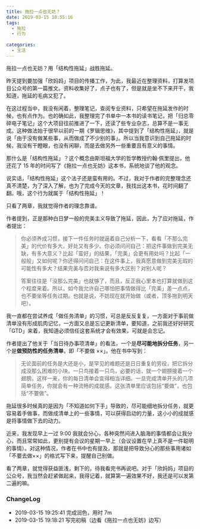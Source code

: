 ```yaml
---
title: 拖拉一点也无妨？
date: 2019-03-15 18:55:16
tags:
  - 拖拉
  - 行为
  
categories:
  - 生活
---
```


拖拉一点也无妨？用「结构性拖延」战胜拖延。

<!--more-->

昨天提到要加强「欣妈妈」项目的传播工作，为此，我最近在整理资料，打算发项目公众号的第一篇推文。资料收集好了，点子也有了，但是就是坐不下来开干，我知道，拖延的毛病又犯了。

在这过程当中，我没有闲着，整理笔记，查阅专业资料，只希望在拖延发作的时候，也有点作为。也的确如此，我整理完了书单中一本书的读书笔记，把「归总零碎电子笔记」这个大项目往前推进了一下，还读了些专业杂志，总算不是一事无成。这种做法始于很早以前的一期《罗辑思维》，其中提到了「结构性拖延」，就是说「由于没有做某些事，从而做成了不少别的事」。所以当我意识到自己拖延的时候，我没有干瞪眼，也没有闲聊，而是去做另外一些重要且有意义的事情。

那什么是「结构性拖延」？这个概念由斯坦福大学的哲学教授约翰·佩里提出，他还花了 15 年的时间写了《拖拉一点也无妨》这本书，系统地谈了他的观念。

说实话，「结构性拖延」这个法子还是蛮有用的。不过，我对于作者的完整理念还真不清楚，为了深入了解，也为了完成今天的文章，我找出这本书，花时间翻了翻。哦，这个行为就属于「结构性拖延」！

只看了两章，我就觉得作者的理念靠谱。

作者提到，正是那种白日梦一般的完美主义导致了拖延，因此，为了应对拖延，作者提出：
> 你必须养成习惯，接下一件任务时就逼着自己分析一下，看看「不那么完美」的代价有多大，好处又有多少。你必须问问自己：把这件事做到完美无缺，有多大意义？比起「蛮好」的结果，「完美」会更有用处吗？比起「一般般」又如何呢？你还得问问自己：在这件事上，我真愿意做到完美无瑕的可能性有多大？结果完美与否对我来说有多大区别？对别人呢？
>
> 答案往往是「没那么完美」也就够了，而且，反正我心里本也打算就做到这个程度来着。所以，如今我允许自己哪怕把事情做得比「完美」差一点点，也不要坐等任务过期。也就是说，不妨现在就开始做（或者，顶多拖到明天吧）。

我一直都在尝试养成「做任务清单」的习惯，可总是反反复复，一方面对于事前做清单没有形成肌肉记忆，一方面又总是忘记更新清单，要知道，之前我还好好研究「GTD」来着，我知道必须信任这套系统才会有效果，可就是会忘记。

作者提出了他关于「当日待办事项清单」的看法，一个是**尽可能地拆分任务**，另一个是**做预防性的任务清单**，即「不要做 ××」。他在书中写到：

> 无论面前的任务是大还是小，是罕见的难题还是日日重复的劳役，把它拆分成没那么困难的小块。一只鸟接着一只鸟，必要的话，就一个翅膀接着一个翅膀。这样一来，你的每日清单会变得相当详细。一旦完成清单开头的几项简单任务，你就会有一种流畅的成就感。这张清单里应该包括“要做”，也包括“不要做”。 

拖延很多时候真的是因为「不知道如何下手」导致的，尽可能细地拆分任务，就更容易着手做事，而做成清单上的一些事情，可以获得启动的力量，这小小的成就感是将事情做下去的动力。

近来，我发现早上一过 9:00 我就会分心，各种突然间进入脑海的事情都会让我分心，而且常常如此，更别提有会议的星期一早上（会议设置在早上真不是一件聪明的事情）。对这种情况，作者在书中也有提及，那就是把导致分心的那些事用诸如「不要去做××」的格式写下来，提醒自己别做。

看了两章，就觉得获益匪浅，剩下的，待我看完书再说吧。对于「欣妈妈」项目的公众号，我当然会赶紧做起来，我得记着，就算第一遍效果不好，我还是可以发第二遍的嘛。

### ChangeLog
- 2019-03-15 19:25:41 完成润色，用时 7m
- 2019-03-15 19:18:21 写完初稿（边看《拖拉一点也无妨》边写）